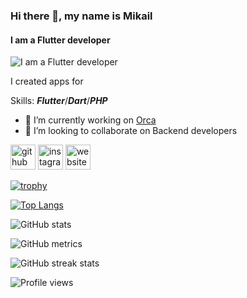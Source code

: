 ### Hi there 👋, my name is Mikail
#### I am a Flutter developer
![I am a Flutter developer](https://media2.giphy.com/media/Y6FUCFt5N7Y8gRSInL/giphy.gif?cid=790b761199d055c72fefd2098e2f77f564e1a9819498c541&rid=giphy.gif&ct=g)

I created apps for 

Skills: ***Flutter***/***Dart***/***PHP***

- 🔭 I’m currently working on [Orca](https://orca.tb.ru/) 
- 👯 I’m looking to collaborate on Backend developers 


[<img src='https://cdn.jsdelivr.net/npm/simple-icons@3.0.1/icons/github.svg' alt='github' height='40'>](https://github.com/Heraldead)  [<img src='https://cdn.jsdelivr.net/npm/simple-icons@3.0.1/icons/instagram.svg' alt='instagram' height='40'>](https://www.instagram.com/luxfero_13/)  [<img src='https://cdn.jsdelivr.net/npm/simple-icons@3.0.1/icons/icloud.svg' alt='website' height='40'>](https://orca.tb.ru/)  

[![trophy](https://github-profile-trophy.vercel.app/?username=Heraldead)](https://github.com/ryo-ma/github-profile-trophy)

[![Top Langs](https://github-readme-stats.vercel.app/api/top-langs/?username=Heraldead)](https://github.com/anuraghazra/github-readme-stats)

![GitHub stats](https://github-readme-stats.vercel.app/api?username=Heraldead&show_icons=true&count_private=true)  

![GitHub metrics](https://metrics.lecoq.io/Heraldead)  

![GitHub streak stats](https://streak-stats.demolab.com/?user=Heraldead)  

![Profile views](https://gpvc.arturio.dev/Heraldead)  
